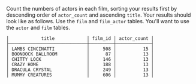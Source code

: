 
Count the numbers of actors in each film, sorting your
results first by descending order of `actor_count` and 
ascending `title`.  Your results should look like as follows.
Use the `film` and `film_actor` tables.
You'll want to use the `actor` and `film` tables.

```
│            title            │ film_id │ actor_count │
├─────────────────────────────┼─────────┼─────────────┤
│ LAMBS CINCINATTI            │     508 │          15 │
│ BOONDOCK BALLROOM           │      87 │          13 │
│ CHITTY LOCK                 │     146 │          13 │
│ CRAZY HOME                  │     188 │          13 │
│ DRACULA CRYSTAL             │     249 │          13 │
│ MUMMY CREATURES             │     606 │          13 │
```